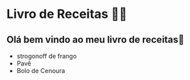 # Livro de Receitas :man_cook:

## Olá bem vindo ao meu livro de receitas:chicken:

- strogonoff de frango 
- Pavê
- Bolo de Cenoura


